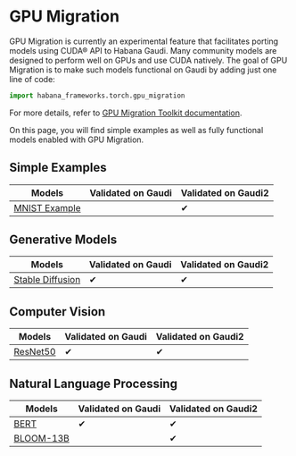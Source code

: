 # GPU Migration
GPU Migration is currently an experimental feature that facilitates porting models using CUDA® API to Habana Gaudi.
Many community models are designed to perform well on GPUs and use CUDA natively.
The goal of GPU Migration is to make such models functional on Gaudi by adding just one line of code:

```python
import habana_frameworks.torch.gpu_migration
```

For more details, refer to [GPU Migration Toolkit documentation](https://docs.habana.ai/en/latest/PyTorch/PyTorch_Model_Porting/GPU_Migration_Toolkit/GPU_Migration_Toolkit.html).

On this page, you will find simple examples as well as fully functional models enabled with GPU Migration.

## Simple Examples
| Models  | Validated on Gaudi | Validated on Gaudi2 |
| ------- | ----- | ------ |
| [MNIST Example](simple_examples/mnist) | | ✔ |

## Generative Models
| Models  | Validated on Gaudi | Validated on Gaudi2 |
| ------- | ----- | ------ |
| [Stable Diffusion](generative_models/stable-diffusion) | ✔ | ✔ |

## Computer Vision
| Models  | Validated on Gaudi | Validated on Gaudi2 |
| ------- | ----- | ------ |
| [ResNet50](computer_vision/classification/torchvision) | ✔ | ✔ |

## Natural Language Processing
| Models  | Validated on Gaudi | Validated on Gaudi2 |
| ------- | ----- | ------ |
| [BERT](nlp/bert/) | ✔ | ✔ |
| [BLOOM-13B](nlp/DeepSpeedExamples/Megatron-DeepSpeed/) |   | ✔ |